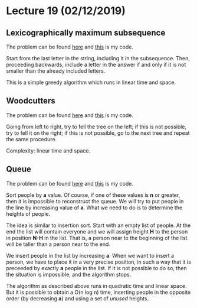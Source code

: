 # Lecture 19 (02/12/2019)

## Lexicographically maximum subsequence
The problem can be found [here](http://codeforces.com/problemset/problem/196/A?locale=en)
and [this](code/lms.cpp) is my code.

Start from the last letter in the string, including it in the subsequence.
Then, proceeding backwards, include a letter in the answer if and only if it is not smaller than the already included letters.

This is a simple greedy algorithm which runs in linear time and space.

## Woodcutters
The problem can be found [here](http://codeforces.com/contest/545/problem/C?locale=en)
and [this](code/woodcutters.cpp) is my code.

Going from left to right, try to fell the tree on the left; if this is not possible, try to fell it on the right; if this is not possible, go to the next tree and repeat the same procedure.

Complexity: linear time and space.

## Queue
The problem can be found [here](http://codeforces.com/problemset/problem/141/C?locale=en)
and [this](code/queue.cpp) is my code.

Sort people by **a** value. Of course, if one of these values is **n** or greater, then it is impossible to reconstruct the queue.
We will try to put people in the line by increasing value of **a**. What we need to do is to determine the heights of people.

The idea is similar to insertion sort. Start with an empty list of people. At the end the list will contain everyone and we will assign height **H** to the person in position **N-H** in the list. That is, a person near to the beginning of the list will be taller than a person near to the end.

We insert people in the list by increasing **a**. When we want to insert a person, we have to place it in a very precise position, in such a way that it is preceeded by exactly **a** people in the list. If it is not possible to do so, then the situation is impossible, and the algorithm stops.

The algorithm as described above runs in quadratic time and linear space. But it is possible to obtain a O(n log n) time, inserting people in the opposite order (by decreasing **a**) and using a set of *unused* heights.

